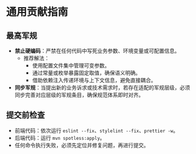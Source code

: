 # 通用贡献指南

## 最高军规
- **禁止硬编码**：严禁在任何代码中写死业务参数、环境变量或可配置信息。
  - 推荐解法：
    - 使用配置文件集中管理可变参数。
    - 通过常量或枚举暴露固定取值，确保语义明确。
    - 借助依赖注入传递环境与上下文信息，避免直接耦合。
- **同步军规**：当提出新的业务诉求或技术需求时，若存在适配的军规层级，必须同步完善对应层级的军规条目，确保规范体系即时对齐。

## 提交前检查
- 前端代码：依次运行 `eslint --fix`、`stylelint --fix`、`prettier -w`。
- 后端代码：运行 `mvn spotless:apply`。
- 任何命令执行失败，必须先定位并修复问题，再进行提交。

